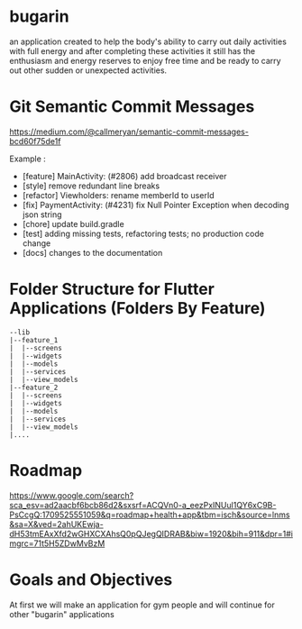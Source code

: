# bugarin

an application created to help the body's ability to carry out daily activities with full energy and after completing these activities it still has the enthusiasm and energy reserves to enjoy free time and be ready to carry out other sudden or unexpected activities.

# Git Semantic Commit Messages

https://medium.com/@callmeryan/semantic-commit-messages-bcd60f75de1f

Example : 
- [feature] MainActivity: (#2806) add broadcast receiver
- [style] remove redundant line breaks  
- [refactor] Viewholders: rename memberId to userId
- [fix] PaymentActivity: (#4231) fix Null Pointer Exception when decoding json string
- [chore] update build.gradle
- [test] adding missing tests, refactoring tests; no production code change
- [docs] changes to the documentation

# Folder Structure for Flutter Applications (Folders By Feature)
```
--lib
|--feature_1
|  |--screens
|  |--widgets
|  |--models
|  |--services
|  |--view_models
|--feature_2
|  |--screens
|  |--widgets
|  |--models
|  |--services
|  |--view_models
|....
```

# Roadmap

https://www.google.com/search?sca_esv=ad2aacbf6bcb86d2&sxsrf=ACQVn0-a_eezPxINUul1QY6xC9B-PsCcgQ:1709525551059&q=roadmap+health+app&tbm=isch&source=lnms&sa=X&ved=2ahUKEwja-dH53tmEAxXfd2wGHXCXAhsQ0pQJegQIDRAB&biw=1920&bih=911&dpr=1#imgrc=71t5H5ZDwMvBzM

# Goals and Objectives

At first we will make an application for gym people and will continue for other "bugarin" applications